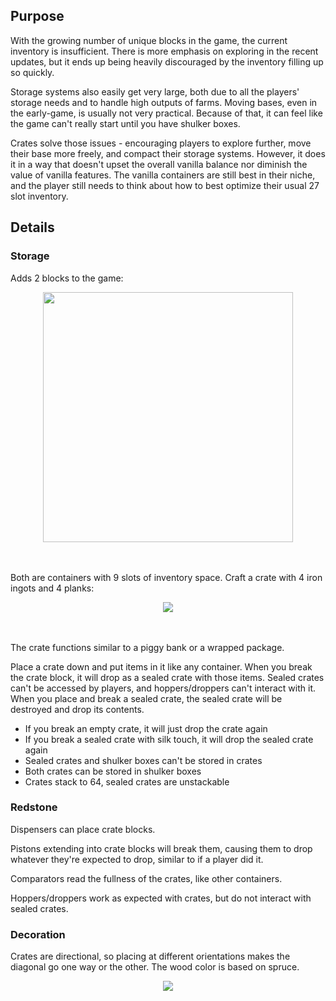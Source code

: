 ## Purpose
With the growing number of unique blocks in the game, the current inventory is insufficient. There is more emphasis on exploring in the recent updates, but it ends up being heavily discouraged by the inventory filling up so quickly.

Storage systems also easily get very large, both due to all the players' storage needs and to handle high outputs of farms. Moving bases, even in the early-game, is usually not very practical. Because of that, it can feel like the game can't really start until you have shulker boxes.

Crates solve those issues - encouraging players to explore further, move their base more freely, and compact their storage systems. However, it does it in a way that doesn't upset the overall vanilla balance nor diminish the value of vanilla features. The vanilla containers are still best in their niche, and the player still needs to think about how to best optimize their usual 27 slot inventory.


## Details

### Storage
Adds 2 blocks to the game:

<center><img src=https://imgur.com/TWT6aaZ.png width="400"></center>

<br/>

<br/>

Both are containers with 9 slots of inventory space. Craft a crate with 4 iron ingots and 4 planks:

<center><img src="https://imgur.com/LwkthTM.png"></center>

<br/>

<br/>

The crate functions similar to a piggy bank or a wrapped package.

Place a crate down and put items in it like any container. When you break the crate block, it will drop as a sealed crate with those items. Sealed crates can't be accessed by players, and hoppers/droppers can't interact with it. When you place and break a sealed crate, the sealed crate will be destroyed and drop its contents.

- If you break an empty crate, it will just drop the crate again
- If you break a sealed crate with silk touch, it will drop the sealed crate again
- Sealed crates and shulker boxes can't be stored in crates
- Both crates can be stored in shulker boxes
- Crates stack to 64, sealed crates are unstackable

### Redstone
Dispensers can place crate blocks.

Pistons extending into crate blocks will break them, causing them to drop whatever they're expected to drop, similar to if a player did it.

Comparators read the fullness of the crates, like other containers.

Hoppers/droppers work as expected with crates, but do not interact with sealed crates.

### Decoration
Crates are directional, so placing at different orientations makes the diagonal go one way or the other. The wood color is based on spruce.

<center><img src="https://imgur.com/lkYla7g.png"></center>